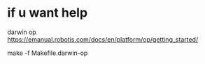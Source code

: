 # if u want help
darwin op
https://emanual.robotis.com/docs/en/platform/op/getting_started/

make -f Makefile.darwin-op
